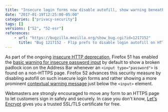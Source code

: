 ```yaml
---
title: "Insecure login forms now disable autofill, show warning beneath input control"
date: "2017-01-19T12:25:00-05:00"
categories: ["privacy-security"]
tags: []
versions: ["52", "52-esr"]
references:
    - url: "https://bugzilla.mozilla.org/show_bug.cgi?id=1217152"
      title: "Bug 1217152 - Flip prefs to disable login autofill on HTTP and enable the warning on insecure login fields"
---
```

As part of the ongoing [insecure HTTP deprecation](https://www.fxsitecompat.dev/en-CA/docs/2015/insecure-http-will-be-deprecated/), Firefox 51 has enabled the [basic warning for insecure password input](https://www.fxsitecompat.dev/en-CA/docs/2016/insecure-password-input-warning-will-be-enabled-by-default/) by default to show a broken padlock icon on the Address Bar whenever an `<input type="password">` is found on a non-HTTPS page. Firefox 52 advances this security measure by disabling autofill on such insecure login forms and rather showing a more prominent [contextual warning message](https://developer.mozilla.org/docs/Web/Security/Insecure_passwords) just below the `<input>` element.

Webmasters are strongly encouraged to move any form to an HTTPS page to let customers sign in safely and securely. In case you don't know, [Let's Encrypt](https://letsencrypt.org/) gives you a trusted SSL/TLS certificate for free.
